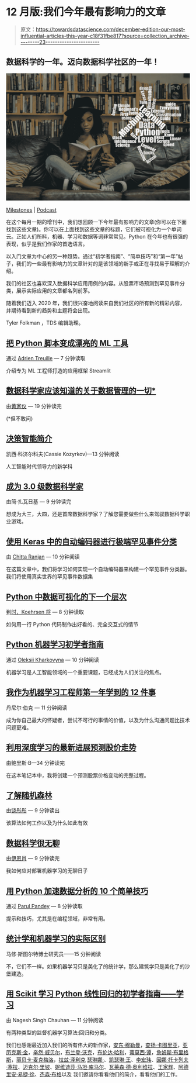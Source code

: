 # 12 月版:我们今年最有影响力的文章

> 原文：<https://towardsdatascience.com/december-edition-our-most-influential-articles-this-year-c18f31fbe817?source=collection_archive---------23----------------------->

## 数据科学的一年。迈向数据科学社区的一年！

![](img/1e3076ad00200fd7fadddcaa3dab6766.png)

[Milestones](/take-a-peek-at-our-instagram-diary-6c2dbf02f08c) | [Podcast](https://towardsdatascience.com/podcast/home)

在这个每月一期的增刊中，我们想回顾一下今年最有影响力的文章(你可以在下面找到这些文章)。你可以在上面找到这些文章的标题，它们被可视化为一个单词云。正如人们所料，机器、学习和数据等词非常常见。Python 在今年也有很强的表现，似乎是我们作家的首选语言。

以入门文章为中心的另一种趋势。通过“初学者指南”、“简单技巧”和“第一年”帖子，我们的一些最有影响力的文章针对的是该领域的新手或正在寻找易于理解的介绍。

我们的社区也喜欢深入数据科学应用用例的内容。从股票市场预测到罕见事件分类，展示实际应用的文章都名列前茅。

随着我们迈入 2020 年，我们很兴奋地阅读来自我们社区的所有新的精彩内容，并期待看到新的趋势和主题将会出现。

Tyler Folkman ，TDS 编辑助理。

## [把 Python 脚本变成漂亮的 ML 工具](/coding-ml-tools-like-you-code-ml-models-ddba3357eace)

通过 [Adrien Treuille](https://medium.com/u/39dfc90d7a34?source=post_page-----c18f31fbe817--------------------------------) — 7 分钟读取

介绍专为 ML 工程师打造的应用框架 Streamlit

## [数据科学家应该知道的关于数据管理的一切*](/everything-a-data-scientist-should-know-about-data-management-6877788c6a42)

由[黄家仪](https://medium.com/u/7a83326316c0?source=post_page-----c18f31fbe817--------------------------------) — 19 分钟读完

(*但不敢问)

## [决策智能简介](/introduction-to-decision-intelligence-5d147ddab767)

凯西·科济尔科夫(Cassie Kozyrkov)—13 分钟阅读

人工智能时代领导力的新学科

## [成为 3.0 级数据科学家](/becoming-a-level-3-0-data-scientist-52641ff73cb3)

由简·扎瓦日基 — 9 分钟读完

想成为大三，大四，还是首席数据科学家？了解您需要做些什么来驾驭数据科学职业游戏。

## [使用 Keras 中的自动编码器进行极端罕见事件分类](/extreme-rare-event-classification-using-autoencoders-in-keras-a565b386f098)

由 [Chitta Ranjan](https://medium.com/u/1c9fae27a83?source=post_page-----c18f31fbe817--------------------------------) — 10 分钟阅读

在这篇文章中，我们将学习如何实现一个自动编码器来构建一个罕见事件分类器。我们将使用真实世界的罕见事件数据集

## [Python 中数据可视化的下一个层次](/the-next-level-of-data-visualization-in-python-dd6e99039d5e)

到[时，Koehrsen 将](https://medium.com/u/e2f299e30cb9?source=post_page-----c18f31fbe817--------------------------------) — 8 分钟读取

如何用一行 Python 代码制作出好看的、完全交互式的情节

## [Python 机器学习初学者指南](/beginners-guide-to-machine-learning-with-python-b9ff35bc9c51)

通过 [Oleksii Kharkovyna](https://medium.com/u/a0e39375a333?source=post_page-----c18f31fbe817--------------------------------) — 10 分钟阅读

机器学习是人工智能领域的一个重要课题，已经成为人们关注的焦点。

## [我作为机器学习工程师第一年学到的 12 件事](/12-things-i-learned-during-my-first-year-as-a-machine-learning-engineer-2991573a9195)

丹尼尔·伯克 — 11 分钟阅读

成为你自己最大的怀疑者，尝试不可行的事情的价值，以及为什么沟通问题比技术问题更难。

## [利用深度学习的最新进展预测股价走势](/aifortrading-2edd6fac689d)

由鲍里斯·B—34 分钟读完

在这本笔记本中，我将创建一个预测股票价格变动的完整过程。

## [了解随机森林](/understanding-random-forest-58381e0602d2)

由[饶彤彤](https://medium.com/u/840a3210fbe7?source=post_page-----c18f31fbe817--------------------------------) — 9 分钟读出

该算法如何工作以及为什么如此有效

## [数据科学很无聊](/data-science-is-boring-1d43473e353e)

由[伊恩肖](https://medium.com/u/a0eb4622a0ca?source=post_page-----c18f31fbe817--------------------------------) — 9 分钟读完

我如何应对部署机器学习的无聊日子

## [用 Python 加速数据分析的 10 个简单技巧](/10-simple-hacks-to-speed-up-your-data-analysis-in-python-ec18c6396e6b)

通过 [Parul Pandey](https://medium.com/u/7053de462a28?source=post_page-----c18f31fbe817--------------------------------) — 8 分钟读取

提示和技巧，尤其是在编程领域，非常有用。

## [统计学和机器学习的实际区别](/the-actual-difference-between-statistics-and-machine-learning-64b49f07ea3)

马修·斯图尔特博士研究员——15 分钟阅读

不，它们不一样。如果机器学习只是美化了的统计学，那么建筑学只是美化了的沙堡建造。

## [用 Scikit 学习 Python 线性回归的初学者指南——学习](/a-beginners-guide-to-linear-regression-in-python-with-scikit-learn-83a8f7ae2b4f)

由 Nagesh Singh Chauhan — 11 分钟阅读

有两种类型的监督机器学习算法:回归和分类。

我们也感谢最近加入我们的所有伟大的新作家，[安东·穆勒曼](https://medium.com/u/4e398f0112fa?source=post_page-----c18f31fbe817--------------------------------)，[查扬·卡图里亚](https://medium.com/u/72dde4fb13bd?source=post_page-----c18f31fbe817--------------------------------)，[亚历克斯·金](https://medium.com/u/23f323fda1a4?source=post_page-----c18f31fbe817--------------------------------)，[辛然·威贝尔](https://medium.com/u/fe6e329e82b3?source=post_page-----c18f31fbe817--------------------------------)，[布兰登·沃克](https://medium.com/u/7a2fdf88eacf?source=post_page-----c18f31fbe817--------------------------------)，[布伦达·哈利](https://medium.com/u/2d4f80038b03?source=post_page-----c18f31fbe817--------------------------------)，[蒂莫西·谭](https://medium.com/u/41b263f1f6fd?source=post_page-----c18f31fbe817--------------------------------)，[詹姆斯·布里格斯](https://medium.com/u/b9d77a4ca1d1?source=post_page-----c18f31fbe817--------------------------------)，[丽贝卡·麦克梅洛](https://medium.com/u/6fde3b97d377?source=post_page-----c18f31fbe817--------------------------------)，[拉兹·泽利克](https://medium.com/u/63c049539d4?source=post_page-----c18f31fbe817--------------------------------) [瑟琳娜·](https://medium.com/u/1955c2371896?source=post_page-----c18f31fbe817--------------------------------)、[凯瑟琳·王](https://medium.com/u/65f68453d97b?source=post_page-----c18f31fbe817--------------------------------)、[李宏玮](https://medium.com/u/8231fa2cbef7?source=post_page-----c18f31fbe817--------------------------------)、[因娜·托卡列夫·塞拉](https://medium.com/u/f6066bba43f?source=post_page-----c18f31fbe817--------------------------------)、[迈克尔·里坡](https://medium.com/u/912c466c26f5?source=post_page-----c18f31fbe817--------------------------------)、[妮维迪莎·马坦·库马尔](https://medium.com/u/a2e16ad355f3?source=post_page-----c18f31fbe817--------------------------------)、[瓦莱森·德·奥利维拉](https://medium.com/u/ad744e5f5159?source=post_page-----c18f31fbe817--------------------------------)、[王家辉](https://medium.com/u/4037e6e33535?source=post_page-----c18f31fbe817--------------------------------)、[阿德里安·易捷·徐](https://medium.com/u/c834a59b6354?source=post_page-----c18f31fbe817--------------------------------)、[杰森·布格](https://medium.com/u/ce6b366dc638?source=post_page-----c18f31fbe817--------------------------------)以及 我们邀请你看看他们的简介，看看他们的工作。